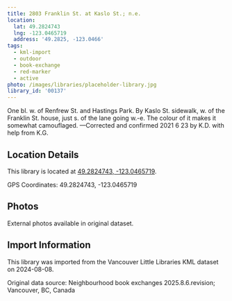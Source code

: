 ```yaml
---
title: 2803 Franklin St. at Kaslo St.; n.e.
location:
  lat: 49.2824743
  lng: -123.0465719
  address: '49.2825, -123.0466'
tags:
  - kml-import
  - outdoor
  - book-exchange
  - red-marker
  - active
photo: /images/libraries/placeholder-library.jpg
library_id: '00137'
---
```

One bl. w. of Renfrew St. and Hastings Park.
By Kaslo St. sidewalk, w. of the Franklin St. house, just s. of the lane going w.-e.
The colour of it makes it somewhat camouflaged.
—Corrected and confirmed 2021 6 23 by K.D. with help from K.G.

## Location Details

This library is located at [49.2824743, -123.0465719](https://www.google.com/maps?q=49.2824743,-123.0465719).

GPS Coordinates: 49.2824743, -123.0465719

## Photos

External photos available in original dataset.

## Import Information

This library was imported from the Vancouver Little Libraries KML dataset on 2024-08-08.

Original data source: Neighbourhood book exchanges 2025.8.6.revision; Vancouver, BC, Canada
